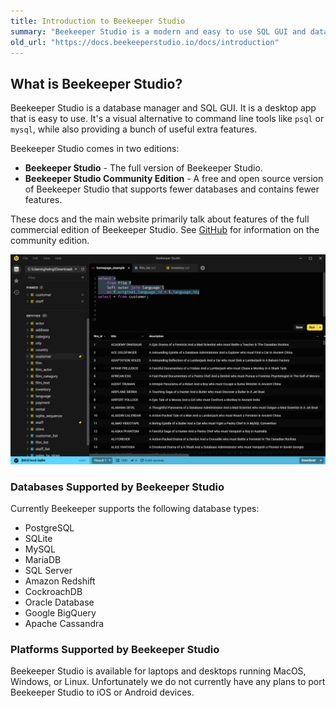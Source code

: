 ```yaml
---
title: Introduction to Beekeeper Studio
summary: "Beekeeper Studio is a modern and easy to use SQL GUI and database manager available for MacOS, Windows, and Linux. "
old_url: "https://docs.beekeeperstudio.io/docs/introduction"
---
```


## What is Beekeeper Studio?

Beekeeper Studio is a database manager and SQL GUI. It is a desktop app that is easy to use. It's a visual alternative to command line tools like `psql` or `mysql`, while also providing a bunch of useful extra features.


Beekeeper Studio comes in two editions:
- **Beekeeper Studio** - The full version of Beekeeper Studio.
- **Beekeeper Studio Community Edition** - A free and open source version of Beekeeper Studio that supports fewer databases and contains fewer features.

These docs and the main website primarily talk about features of the full commercial edition of Beekeeper Studio. See [GitHub](https://github.com/beekeeper-studio/beekeeper-studio) for information on the community edition.


![Beekeeper Studio preview](assets/images/introduction-1.png)


### Databases Supported by Beekeeper Studio

Currently Beekeeper supports the following database types:

- PostgreSQL
- SQLite
- MySQL
- MariaDB
- SQL Server
- Amazon Redshift
- CockroachDB
- Oracle Database
- Google BigQuery
- Apache Cassandra

### Platforms Supported by Beekeeper Studio

Beekeeper Studio is available for laptops and desktops running MacOS, Windows, or Linux. Unfortunately we do not currently have any plans to port Beekeeper Studio to iOS or Android devices.

